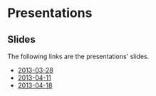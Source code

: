 # Presentations

## Slides

The following links are the presentations' slides.

* [2013-03-28](https://github.com/cvdlab-bio/weblar/blob/master/slides/2013-03-28.pdf)
* [2013-04-11](https://github.com/cvdlab-bio/weblar/blob/master/slides/2013-04-11.pdf)
* [2013-04-18](https://github.com/cvdlab-bio/weblar/blob/master/slides/2013-04-18.md)
